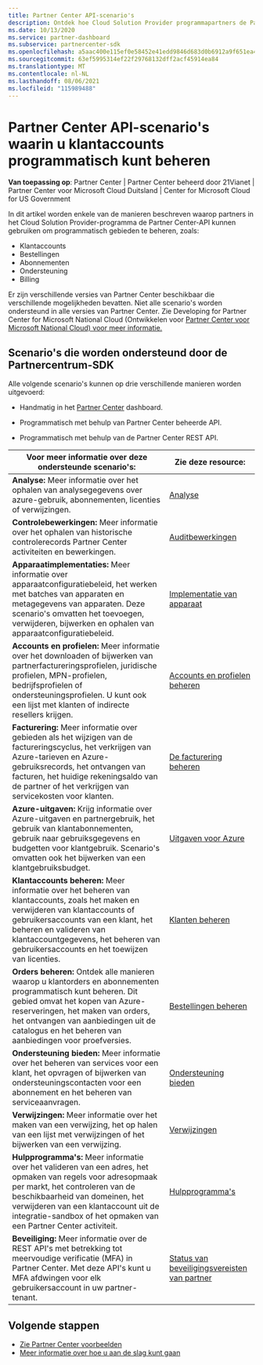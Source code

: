 ```yaml
---
title: Partner Center API-scenario's
description: Ontdek hoe Cloud Solution Provider programmapartners de Partner Center-API kunnen gebruiken voor het programmatisch beheren van klantaccounts, orders, ondersteuning en facturering.
ms.date: 10/13/2020
ms.service: partner-dashboard
ms.subservice: partnercenter-sdk
ms.openlocfilehash: a5aac400e115ef0e58452e41edd9846d683d0b6912a9f651ea49d75d5f15bbf7
ms.sourcegitcommit: 63ef5995314ef22f29768132dff2acf45914ea84
ms.translationtype: MT
ms.contentlocale: nl-NL
ms.lasthandoff: 08/06/2021
ms.locfileid: "115989488"
---
```

# <a name="partner-center-api-scenarios-that-let-you-programmatically-manage-customer-accounts"></a>Partner Center API-scenario's waarin u klantaccounts programmatisch kunt beheren

**Van toepassing op**: Partner Center | Partner Center beheerd door 21Vianet | Partner Center voor Microsoft Cloud Duitsland | Center for Microsoft Cloud for US Government

In dit artikel worden enkele van de manieren beschreven waarop partners in het Cloud Solution Provider-programma de Partner Center-API kunnen gebruiken om programmatisch gebieden te beheren, zoals:

- Klantaccounts
- Bestellingen
- Abonnementen
- Ondersteuning
- Billing

Er zijn verschillende versies van Partner Center beschikbaar die verschillende mogelijkheden bevatten. Niet alle scenario's worden ondersteund in alle versies van Partner Center. Zie Developing for Partner Center for Microsoft National Cloud (Ontwikkelen voor [Partner Center voor Microsoft National Cloud) voor meer informatie.](developing-for-partner-center-for-microsoft-national-cloud.md)

## <a name="scenarios-supported-by-the-partner-center-sdk"></a>Scenario's die worden ondersteund door de Partnercentrum-SDK

Alle volgende scenario's kunnen op drie verschillende manieren worden uitgevoerd:

- Handmatig in het [Partner Center](https://partner.microsoft.com/dashboard) dashboard.

- Programmatisch met behulp van Partner Center beheerde API.

- Programmatisch met behulp van de Partner Center REST API.

| Voor meer informatie over deze ondersteunde scenario's:  | Zie deze resource:     |
|----------------------------------|--------------------------|
| **Analyse:** Meer informatie over het ophalen van analysegegevens over azure-gebruik, abonnementen, licenties of verwijzingen.         | [Analyse](usage-analytics.md)  |
| **Controlebewerkingen:** Meer informatie over het ophalen van historische controlerecords Partner Center activiteiten en bewerkingen. | [Auditbewerkingen](audit.md)                     |
| **Apparaatimplementaties:** Meer informatie over apparaatconfiguratiebeleid, het werken met batches van apparaten en metagegevens van apparaten. Deze scenario's omvatten het toevoegen, verwijderen, bijwerken en ophalen van apparaatconfiguratiebeleid.    | [Implementatie van apparaat](device-deployment.md)  |
| **Accounts en profielen:** Meer informatie over het downloaden of bijwerken van partnerfactureringsprofielen, juridische profielen, MPN-profielen, bedrijfsprofielen of ondersteuningsprofielen. U kunt ook een lijst met klanten of indirecte resellers krijgen. | [Accounts en profielen beheren](manage-profiles-and-information.md)                                                                        |
| **Facturering:** Meer informatie over gebieden als het wijzigen van de factureringscyclus, het verkrijgen van Azure-tarieven en Azure-gebruiksrecords, het ontvangen van facturen, het huidige rekeningsaldo van de partner of het verkrijgen van servicekosten voor klanten.  | [De facturering beheren](manage-billing.md)   |
| **Azure-uitgaven:** Krijg informatie over Azure-uitgaven en partnergebruik, het gebruik van klantabonnementen, gebruik naar gebruiksgegevens en budgetten voor klantgebruik. Scenario's omvatten ook het bijwerken van een klantgebruiksbudget. | [Uitgaven voor Azure](azure-spending.md)  |
| **Klantaccounts beheren:** Meer informatie over het beheren van klantaccounts, zoals het maken en verwijderen van klantaccounts of gebruikersaccounts van een klant, het beheren en valideren van klantaccountgegevens, het beheren van gebruikersaccounts en het toewijzen van licenties.  | [Klanten beheren](manage-customers.md)  |
| **Orders beheren:** Ontdek alle manieren waarop u klantorders en abonnementen programmatisch kunt beheren. Dit gebied omvat het kopen van Azure-reserveringen, het maken van orders, het ontvangen van aanbiedingen uit de catalogus en het beheren van aanbiedingen voor proefversies.   | [Bestellingen beheren](manage-orders.md)  |
| **Ondersteuning bieden:** Meer informatie over het beheren van services voor een klant, het opvragen of bijwerken van ondersteuningscontacten voor een abonnement en het beheren van serviceaanvragen.  | [Ondersteuning bieden](provide-support.md)   |
| **Verwijzingen:** Meer informatie over het maken van een verwijzing, het op halen van een lijst met verwijzingen of het bijwerken van een verwijzing.  | [Verwijzingen](/partner/develop/referrals)  |
| **Hulpprogramma's:** Meer informatie over het valideren van een adres, het opmaken van regels voor adresopmaak per markt, het controleren van de beschikbaarheid van domeinen, het verwijderen van een klantaccount uit de integratie-sandbox of het opmaken van een Partner Center activiteit. | [Hulpprogramma's](utilities.md)  |
| **Beveiliging:** Meer informatie over de REST API's met betrekking tot meervoudige verificatie (MFA) in Partner Center. Met deze API's kunt u MFA afdwingen voor elk gebruikersaccount in uw partner-tenant.  | [Status van beveiligingsvereisten van partner](partner-security-requirements.md)  |

## <a name="next-steps"></a>Volgende stappen

- [Zie Partner Center voorbeelden](partner-center-samples.md)
- [Meer informatie over hoe u aan de slag kunt gaan](get-started.md)